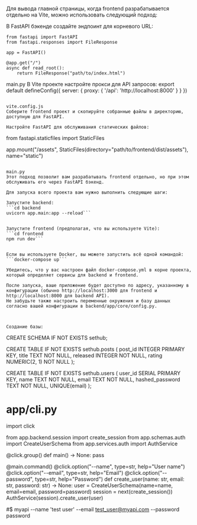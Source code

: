 Для вывода главной страницы, когда frontend разрабатывается отдельно на Vite, можно использовать следующий подход:

В FastAPI бэкенде создайте эндпоинт для корневого URL:

```
from fastapi import FastAPI
from fastapi.responses import FileResponse

app = FastAPI()

@app.get("/")
async def read_root():
    return FileResponse("path/to/index.html")
```

main.py
В Vite проекте настройте прокси для API запросов:
export default defineConfig({
  server: {
    proxy: {
      '/api': 'http://localhost:8000'
    }
  }
})
```

vite.config.js
Соберите frontend проект и скопируйте собранные файлы в директорию, доступную для FastAPI.

Настройте FastAPI для обслуживания статических файлов:
```
from fastapi.staticfiles import StaticFiles

app.mount("/assets", StaticFiles(directory="path/to/frontend/dist/assets"), name="static")
```

main.py
Этот подход позволит вам разрабатывать frontend отдельно, но при этом обслуживать его через FastAPI бэкенд.

Для запуска всего проекта вам нужно выполнить следующие шаги:

Запустите backend:
```cd backend
uvicorn app.main:app --reload```


Запустите frontend (предполагая, что вы используете Vite):
```cd frontend
npm run dev```


Если вы используете Docker, вы можете запустить всё одной командой:
```docker-compose up```

Убедитесь, что у вас настроен файл docker-compose.yml в корне проекта, который определяет сервисы для backend и frontend.

После запуска, ваше приложение будет доступно по адресу, указанному в конфигурации (обычно http://localhost:3000 для frontend и http://localhost:8000 для backend API).
Не забудьте также настроить переменные окружения и базу данных согласно вашей конфигурации в backend/app/core/config.py.



Создание базы:
```
CREATE SCHEMA IF NOT EXISTS sethub;

CREATE TABLE IF NOT EXISTS sethub.posts (
    post_id INTEGER PRIMARY KEY,
    title TEXT NOT NULL,
    released INTEGER NOT NULL,
    rating NUMERIC(2, 1) NOT NULL
);

CREATE TABLE IF NOT EXISTS sethub.users (
    user_id SERIAL PRIMARY KEY,
    name TEXT NOT NULL,
    email TEXT NOT NULL,
    hashed_password TEXT NOT NULL,
    UNIQUE(email)
);

# app/cli.py

import click

from app.backend.session import create_session
from app.schemas.auth import CreateUserSchema
from app.services.auth import AuthService


@click.group()
def main() -> None:
    pass


@main.command()
@click.option("--name", type=str, help="User name")
@click.option("--email", type=str, help="Email")
@click.option("--password", type=str, help="Password")
def create_user(name: str, email: str, password: str) -> None:
    user = CreateUserSchema(name=name, email=email, password=password)
    session = next(create_session())
    AuthService(session).create_user(user)

#$ myapi --name 'test user' --email test_user@myapi.com --password password
```
